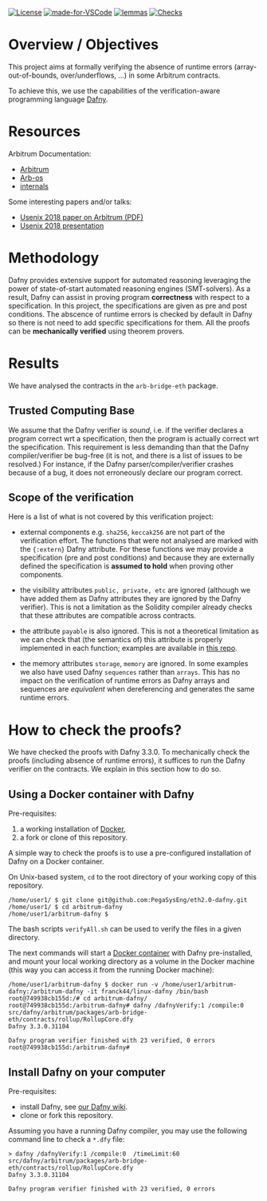 
<!-- [![Build Status](https://circleci.com/gh/ConsenSys/eth2.0-dafny.svg?style=shield)](https://circleci.com/gh/ConsenSys/workflows/eth2.0-dafny)  -->
[![License](https://img.shields.io/badge/License-Apache%202.0-blue.svg)](https://opensource.org/licenses/Apache-2.0) 
[![made-for-VSCode](https://img.shields.io/badge/Made%20for-VSCode-1f425f.svg)](https://code.visualstudio.com/)
[![lemmas](https://img.shields.io/badge/Lemmas-0-yellow.svg)](https://shields.io/) 
[![Checks](https://img.shields.io/badge/DafnyVerify-Verified-darkgreen.svg)](https://shields.io/) 

 <!-- ![GitHub commit activity](https://img.shields.io/github/commit-activity/w/PegaSysEng/eth2.0-dafny?style=flat) -->

# Overview / Objectives

This project aims at formally verifying the absence of runtime errors (array-out-of-bounds, over/underflows, ...) in some Arbitrum contracts. 

To achieve this, we use the capabilities of the verification-aware programming language [Dafny](https://github.com/dafny-lang/dafny).

# Resources

Arbitrum Documentation:

* [Arbitrum](https://github.com/OffchainLabs/arbitrum)
* [Arb-os](https://github.com/OffchainLabs/arb-os)
* [internals](https://developer.offchainlabs.com/docs/inside_arbitrum)

Some interesting papers and/or talks:

* [Usenix 2018 paper on Arbitrum (PDF)](https://www.usenix.org/system/files/conference/usenixsecurity18/sec18-kalodner.pdf)
* [Usenix 2018 presentation](https://www.usenix.org/conference/usenixsecurity18/presentation/kalodner)

# Methodology

Dafny provides extensive support for automated reasoning leveraging the power of state-of-start automated reasoning engines (SMT-solvers).
As a result, Dafny can assist in proving program **correctness** with respect to a specification.
In this project, the specifications are given as pre and post conditions. The abscence of runtime errors is checked by default in Dafny so there is not need to add specific specifications for them.
All the proofs can be **mechanically verified** using theorem provers.

# Results

We have analysed the contracts in the `arb-bridge-eth` package.

## Trusted Computing Base

We assume that the Dafny verifier is *sound*, i.e. if the verifier declares a program correct wrt a specification, then the program is actually correct wrt the specification.
This requirement is less demanding than that the Dafny compiler/verifier be bug-free (it is not, and there is a list of issues to be resolved.)
For instance, if the Dafny parser/compiler/verifier crashes because of a bug, it does not erroneously declare our program correct.

## Scope of the verification

Here is a list of what is not covered by this verification project:

- external components e.g. `sha256`, `keccak256` are not part of the verification effort.
The functions that were not analysed are marked with the `{:extern}` Dafny attribute.
For these functions we may provide a specification (pre and post conditions) and because they are externally defined  the specification is **assumed to hold** when proving other components. 

- the visibility attributes `public, private, etc` are ignored (although we have added them as Dafny attributes they are ignored by the Dafny verifier). This is not a limitation as the Solidity compiler already checks that these attributes are compatible across contracts.

- the attribute `payable` is also ignored.
This is not a theoretical limitation as we can check that (the semantics of) this attribute is properly implemented in each function; examples are available in [this repo](https://github.com/ConsenSys/solidity-to-dafny-examples).

- the memory attributes `storage`, `memory` are ignored.
In some examples we also have used Dafny `sequences` rather than `arrays`. This has no impact on the verification of runtime errors as Dafny arrays and sequences are *equivalent* 
when dereferencing and generates the same runtime errors. 

# How to check the proofs?

We have checked the proofs with Dafny 3.3.0.
To mechanically check the proofs (including absence of runtime errors), it suffices to run the Dafny verifier on the contracts.
We explain in this section how to do so.

## Using a Docker container with Dafny

Pre-requisites:

1. a working installation of [Docker](https://docs.docker.com),
2. a fork or clone of this repository.

A simple way to check the proofs is to use a pre-configured installation of Dafny on a Docker container.

On Unix-based system, `cd` to the root directory of your working copy of this repository.
```
/home/user1/ $ git clone git@github.com:PegaSysEng/eth2.0-dafny.git
/home/user1/ $ cd arbitrum-dafny
/home/user1/arbitrum-dafny $ 
```

The bash scripts ``verifyAll.sh`` can be used to verify the files in a given directory.

The next commands will start a [Docker container](https://hub.docker.com/repository/docker/franck44/linux-dafny) with Dafny pre-installed, and mount your local working directory as a volume in the Docker machine (this way you can access it from the running Docker machine):
```
/home/user1/arbitrum-dafny $ docker run -v /home/user1/arbitrum-dafny:/arbitrum-dafny -it franck44/linux-dafny /bin/bash
root@749938cb155d:/# cd arbitrum-dafny/
root@749938cb155d:/arbitrum-dafny# dafny /dafnyVerify:1 /compile:0 src/dafny/arbitrum/packages/arb-bridge-eth/contracts/rollup/RollupCore.dfy
Dafny 3.3.0.31104

Dafny program verifier finished with 23 verified, 0 errors
root@749938cb155d:/arbitrum-dafny# 
```
## Install Dafny on your computer

Pre-requisites:

* install Dafny, see [our Dafny wiki](wiki/dafny.md).
* clone or fork this repository.

Assuming you have a running Dafny compiler, you may use the following command line to check a `*.dfy` file:
```
> dafny /dafnyVerify:1 /compile:0  /timeLimit:60 src/dafny/arbitrum/packages/arb-bridge-eth/contracts/rollup/RollupCore.dfy
Dafny 3.3.0.31104

Dafny program verifier finished with 23 verified, 0 errors
```


